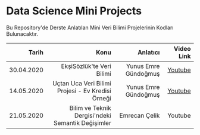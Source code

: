 # Data Science Mini Projects
Bu Repository'de Derste Anlatılan Mini Veri Bilimi Projelerinin Kodları Bulunacaktır. 


| Tarih  | Konu | Anlatıcı | Video Link |
| -----:|-----:|-----:|-----:|
| 30.04.2020   | EkşiSözlük'te Veri Bilimi |  Yunus Emre Gündoğmuş  | [Youtube](https://youtu.be/C8oRmGZ40Yc?t=6992)|
| 14.05.2020   | Uçtan Uca Veri Bilimi Projesi - Ev Kredisi Örneği | Yunus Emre Gündoğmuş | [Youtube](https://youtu.be/BDpWSbne9QI?t=558)|
| 21.05.2020   | Bilim ve Teknik Dergisi'ndeki Semantik Değişimler | Emrecan Çelik | Youtube |
